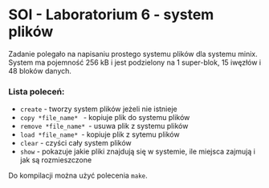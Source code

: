 # SOI - Laboratorium 6 - system plików
Zadanie polegało na napisaniu prostego systemu plików dla systemu minix. System ma pojemność 256 kB i jest podzielony na 1 super-blok, 15 iwęzłów i 48 bloków danych.

### Lista poleceń:
- ```create``` - tworzy system plików jeżeli nie istnieje
- ```copy *file_name* ``` - kopiuje plik do systemu plików
- ```remove *file_name* ```- usuwa plik z systemu plików
- ```load *file_name* ```- kopiuje plik z sytemu plików
- ```clear``` - czyści cały system plików
- ```show``` - pokazuje jakie pliki znajdują się w systemie, ile miejsca zajmują i jak są rozmieszczone

Do kompilacji można użyć polecenia ``` make ```.